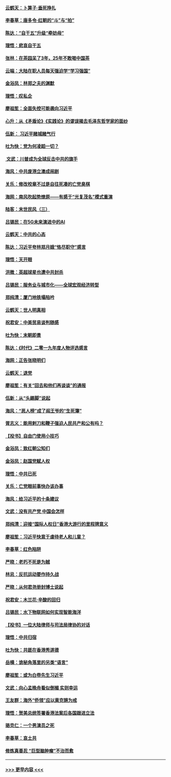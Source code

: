 #### [云鹤天：卜算子‧垂死挣扎](../pages/nsc993/n11739956.md?t=12232044) 
#### [李春草：唐多令‧红朝的“斗”与“拍”](../pages/nsc993/n11739830.md?t=12232044) 
#### [陈达：“自干五”升级“牵妨母”](../pages/nsc993/n11739724.md?t=12232044) 
#### [理悟：悲哀自干五](../pages/nsc993/n11739547.md?t=12232044) 
#### [张林：在茶园呆了3年，25年不敢喝中国茶](../pages/nsc993/n11739240.md?t=12232044) 
#### [云端：大陆在职人员每天强迫学“学习强国”](../pages/nsc993/n11738735.md?t=12232044) 
#### [金浴凤：林郑之夫的渊默](../pages/nsc993/n11737735.md?t=12232044) 
#### [理悟：叹私企](../pages/nsc993/n11737715.md?t=12232044) 
#### [廖祖笙：全面失控可能袭向习近平](../pages/nsc993/n11737704.md?t=12232044) 
#### [心升：从《矛盾论》《实践论》的谬误揭去毛泽东哲学家的面纱](../pages/nsc993/n11736962.md?t=12232044) 
#### [伍新： 习近平赌城赌气行](../pages/nsc993/n11736929.md?t=12232044) 
#### [吐为快：党为何凌蹈一切？](../pages/nsc993/n11736915.md?t=12232044) 
#### [ 文武：川普成为全球反击中共的旗手](../pages/nsc993/n11736882.md?t=12232044) 
#### [海风：中共废港立澳成闹剧](../pages/nsc993/n11735857.md?t=12232044) 
#### [关乐：修改校章不过是自往死凑的亡党臭棋](../pages/nsc993/n11735097.md?t=12232044) 
#### [海网：南风吹起势燎原——有感于“光复茂名”模式重演](../pages/nsc993/n11732308.md?t=12232044) 
#### [陆客：末世民风（三）](../pages/nsc993/n11732211.md?t=12232044) 
#### [吕锡民：在5G未来演进中的AI](../pages/nsc993/n11730010.md?t=12232044) 
#### [云鹤天：中共的心态](../pages/nsc993/n11729906.md?t=12232044) 
#### [陈达：习近平夸林郑月娥“恪尽职守”感言](../pages/nsc993/n11729881.md?t=12232044) 
#### [理悟：天开眼](../pages/nsc993/n11729699.md?t=12232044) 
#### [洪微：英超球星也遭中共封杀](../pages/nsc993/n11727243.md?t=12232044) 
#### [吕锡民：服务业与城市化——全球宏观经济转型](../pages/nsc993/n11725845.md?t=12232044) 
#### [郑纯清：厦门地铁塌陷吟](../pages/nsc993/n11725813.md?t=12232044) 
#### [云鹤天：世人明真相](../pages/nsc993/n11725621.md?t=12232044) 
#### [祝君安：中美贸易谈判随感](../pages/nsc993/n11725609.md?t=12232044) 
#### [吐为快：末朝即景](../pages/nsc993/n11723365.md?t=12232044) 
#### [陈达：《时代》二零一九年度人物评选感言](../pages/nsc993/n11723337.md?t=12232044) 
#### [海网：正告张晓明们](../pages/nsc993/n11723228.md?t=12232044) 
#### [云鹤天：退党](../pages/nsc993/n11723056.md?t=12232044) 
#### [廖祖笙：有关“回去和他们再谈谈”的通报](../pages/nsc993/n11722442.md?t=12232044) 
#### [伍新：从“头踢脚”说起](../pages/nsc993/n11722429.md?t=12232044) 
#### [海风：“恶人榜”成了阎王爷的“生死簿”](../pages/nsc993/n11722272.md?t=12232044) 
#### [胥志义：能用剌刀和鞭子强迫人民共产和公有吗？](../pages/nsc993/n11720569.md?t=12232044) 
#### [【投书】自由门使用小技巧](../pages/nsc993/n11720180.md?t=12232044) 
#### [金浴凤：致红朝公知们](../pages/nsc993/n11720563.md?t=12232044) 
#### [金浴凤：赵国党赋人权](../pages/nsc993/n11720533.md?t=12232044) 
#### [理悟：中共已死](../pages/nsc993/n11720233.md?t=12232044) 
#### [关乐：亡党眼前事快办该办事](../pages/nsc993/n11719160.md?t=12232044) 
#### [海风：给习近平的十条建议](../pages/nsc993/n11717616.md?t=12232044) 
#### [文武：没有共产党 中国会怎样](../pages/nsc993/n11717584.md?t=12232044) 
#### [郑纯清：迎接“国际人权日”香港大游行的里程牌意义](../pages/nsc993/n11717417.md?t=12232044) 
#### [廖祖笙：习近平快意于虐待老人和儿童？](../pages/nsc993/n11715313.md?t=12232044) 
#### [李春草：红色陷阱](../pages/nsc993/n11715029.md?t=12232044) 
#### [严晓：老朽不死是为贼](../pages/nsc993/n11712910.md?t=12232044) 
#### [林忌：反抗运动要作持久战](../pages/nsc993/n11712623.md?t=12232044) 
#### [严晓：从何君尧册封博士说起](../pages/nsc993/n11712465.md?t=12232044) 
#### [祝君安：木兰花·辛酸的回归](../pages/nsc993/n11712381.md?t=12232044) 
#### [吕锡民：水下物联网如何实现智能海洋](../pages/nsc993/n11711158.md?t=12232044) 
#### [【投书】一位大陆律师与司法局律协的对话](../pages/nsc993/n11709675.md?t=12232044) 
#### [理悟：中共归宿](../pages/nsc993/n11710059.md?t=12232044) 
#### [吐为快：共匪在香港秀道德](../pages/nsc993/n11709979.md?t=12232044) 
#### [岳横：诡秘角落里的另类“语言”](../pages/nsc993/n11709792.md?t=12232044) 
#### [廖祖笙：或为白卷先生习近平](../pages/nsc993/n11708330.md?t=12232044) 
#### [文武：向心孟晚舟看似倒楣 实则幸运](../pages/nsc993/n11708236.md?t=12232044) 
#### [王友群：海外“侨领”应以黄克锵为戒](../pages/nsc993/n11706176.md?t=12232044) 
#### [理悟：贺美总统签署香港法案后各国跟进立法](../pages/nsc993/n11706853.md?t=12232044) 
#### [骆克仁：一个男演员之死](../pages/nsc993/n11706677.md?t=12232044) 
#### [李春草：哀土共](../pages/nsc993/n11706255.md?t=12232044) 
#### [修炼真善忍 “巨型脑肿瘤”不治而愈](../pages/nsc993/n11705340.md?t=12232044) 

----
#### [ >>> 更早内容 <<< ](../indexes/nsc993-earlier.md)
